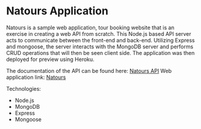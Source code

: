 # Natours Application

Natours is a sample web application, tour booking website that is an exercise in creating a web API from scratch. This Node.js based API server acts to communicate between the front-end and back-end. Utilizing Express and mongoose, the server interacts with the MongoDB server and performs CRUD operations that will then be seen client side. The application was then deployed for preview using Heroku.

The documentation of the API can be found here: [Natours API](https://documenter.getpostman.com/view/2534607/T1DiGg6q)
Web application link: [Natours](https://natours-mp90.herokuapp.com/)

Technologies:
  * Node.js
  * MongoDB
  * Express
  * Mongoose
